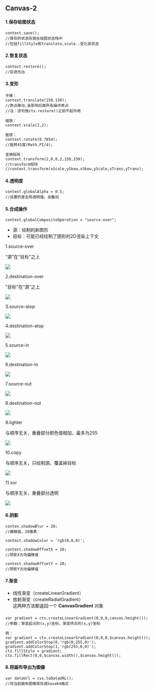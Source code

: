 ## Canvas-2

#### 1.保存绘图状态

	context.save();
	//保存的状态存放在绘图状态栈中
	//包括fillStyle和translate,scale..变化前状态

#### 2.恢复状态
	
	context.restore();
	//后进先出

#### 3.变形

    平移：
    context.translate(150,150);
    //原点移动,会影响后面所有操作原点    
	//注：该句放ctx.restore()之前不起作用

    缩放：
	context.scale(2,2);

    旋转：
    context.rotate(0.7854);
    //旋转45度(Math.PI/4);

	变换矩阵：
	context.transform(2,0,0,2,150,150);     
	//transform矩阵
	//context.transform(xScale,ySkew,xSkew,yScale,xTrans,yTrans);

#### 4.透明度
	
	context.globalAlpha = 0.5;
	//设置的是全局透明值，会叠加

#### 5.合成操作
		
	context.globalCompositeOperation = "source-over";

- 源：绘制的新图形
- 目标：可能已经绘制了图形的2D渲染上下文

1.source-over

“源”在“目标”之上

![](./temp/source-over.png)

2.destination-over

"目标"在“源”之上

![](./temp/destination-over.png)

3.source-atop

![](./temp/source-atop.png)

4.destination-atop

![](./temp/destination-atop.png)

5.source-in

![](./temp/source-in.png)

6.destination-in

![](./temp/destination-in.png)

7.source-out

![](./temp/source-out.png)

8.destination-out

![](./temp/destination-out.png)

9.lighter

与顺序无关，重叠部分颜色值相加，最多为255

![](./temp/lighter.png)

10.copy

与顺序无关，只绘制源，覆盖掉目标

![](./temp/copy.png)

11.xor

与顺序无关，重叠部分透明

![](./temp/xor.png)

#### 6.阴影

	contex.shadowBlur = 20;
	//模糊值，20像素

	context.shadowColor = 'rgb(0,0,0)';

	context.shadowOffsetX = 20;
	//阴影X方向偏移值

	context.shadowOffsetY = 20;
	//阴影Y方向偏移值

#### 7.渐变

* 线性渐变（createLinearGradient）	<br/>
* 放射渐变（createRadialGradient）<br/>
  这两种方法都返回一个 __CanvasGradient__ 对象

###

	var gradient = ctx.createLinearGradient(0,0,0,canvas.height());
	//参数：渐变起点的(x,y)坐标，渐变终点的(x,y)坐标

	例：
	var gradient = ctx.createLinearGradient(0,0,0,$canvas.height());
    gradient.addColorStop(0,'rgb(0,255,0)');
    gradient.addColorStop(1,'rgb(255,0,0)');
    ctx.fillStyle = gradient;
    ctx.fillRect(0,0,$canvas.width(),$canvas.height());

#### 8.将画布导出为图像

	var dataUrl = cvs.toDataURL();
	//将当前画布图像保存成base64格式